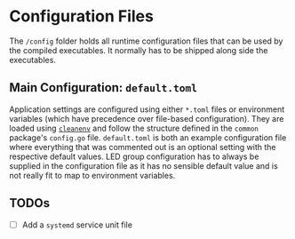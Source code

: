 # Configuration Files

The `/config` folder holds all runtime configuration files that can be used by the compiled executables. It normally has to be shipped along side the executables.

## Main Configuration: `default.toml`

Application settings are configured using either `*.toml` files or environment variables (which have precedence over file-based configuration). They are loaded using [`cleanenv`](https://github.com/ilyakaznacheev/cleanenv) and follow the structure defined in the `common` package's `config.go` file. `default.toml` is both an example configuration file where everything that was commented out is an optional setting with the respective default values. LED group configuration has to always be supplied in the configuration file as it has no sensible default value and is not really fit to map to environment variables.

## TODOs

- [ ] Add a `systemd` service unit file
